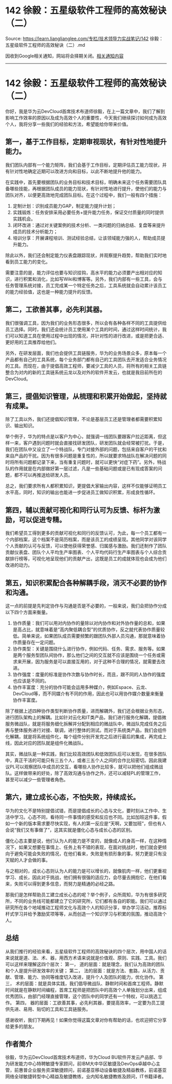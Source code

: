 # 142 徐毅：五星级软件工程师的高效秘诀（二） 

Source: https://learn.lianglianglee.com/专栏/技术领导力实战笔记/142 徐毅：五星级软件工程师的高效秘诀（二）.md

因收到Google相关通知，网站将会择期关闭。[相关通知内容](https://lumendatabase.org/notices/44265620)

---

# 142 徐毅：五星级软件工程师的高效秘诀（二）

你好，我是华为云DevCloud首席技术布道师徐毅，在上一篇文章中，我们了解到影响工作效率的原因以及成为高效个人的重要性，今天我们继续探讨如何成为高效个人，我将分享一些我们的经验和方法，希望能给你带来价值。

## 第一，基于工作目标，定期审视现状，有针对性地提升能力。

我们团队内部有一个能力矩阵，我们会基于工作目标，定期评估员工能力现状，并有针对性地确定近期可以改进方向和目标，以此不断地提升他的能力。

在实践中，首先要根据团队的业务目标和技术目标，明确未来这个任务需要团队具备哪些技能，再根据团队成员的能力现状，有针对性地进行提升，使他们的能力与团队对齐，以便更高效地完成团队目标。在这个过程中，我们一般有四个措施：

1. 定制计划：识别成员能力GAP，制定能力提升计划；
2. 实践锻炼：任务安排采用必要任务+提升能力任务，保证交付质量的同时提供实践机会。
3. 闭环改进：通过对关键案例的技术分析、一类问题的归纳总结、复盘等来提升成员的技术分析能力；
4. 培训分享：开展课程培训、测试经验总结，让该领域能力强的人，帮助成员提升能力。

除此以外，我们还会制定能力仪表盘跟踪现状，并观察提升趋势，帮助我们实时地看到员工能力的变化。

需要注意的是，能力评估也要与知识挂钩，高水平的能力必须要产出相对应的知识，进行积累和消化，比如写Wiki和博客等。另外，我们内部有一些工具，会与任务管理系统对接，员工完成某一个特定任务之后，工具系统就会自动累计该员工的能力经验值，这也是一种能力提升的反馈。

## 第二，工欲善其事，必先利其器。

我们很强调工具，因为我们的业务形态很多，所以会有各种各样不同的工具提供给员工选择。同时，我们还会统计员工使用某个工具的时间，通过这样时间统计，我们可以知道工具在使用过程中出现的情况，并针对性的进行改进，或是把更合适、更好用的工具推荐给他们。

另外，在研发层面，我们也会提供工具链服务，华为的业务场景众多，原本每一个产品都有自己的工具系统，每个业务部门都有自己的工具团队去开发适合业务情况的工具。而现在，由于提倡高效工程师，要减少工具的人员，将所有的相关工具链整合为对内的新的工具链系统云龙以及对外的软件开发云，也就是我目前所在的DevCloud。

## 第三，提倡知识管理，从梳理和积累开始做起，坚持就有成果。

除了工具以外，我们还提倡知识管理，不论是基层员工还是管理者都需要积累知识、输出知识。

举个例子，华为的特点是以客户为中心，就强调一线团队要跟客户拉近距离，但这样一来，客户遇到问题时就会直接找研发团队，研发团队就会经常被打扰。于是，我们在团队中又设立了一个特战队，专门对接外部的问题，包括来自客户的干扰和来自产品的干扰。因为有很多问题是重复性的，所以就要求特战队在解决问题的同时将所有问题都记录下来，当有重复问题时，就可以更快“对症下药”。另外，特战队的作用就是在内部做好第一层过滤，凡是一些基础问题或是已有现成答案的问题，都不可以再推送给研发人员。

总之，我们要求所有人都积累知识，更提倡大家输出内容，这样不仅能够证明员工水平高，同时，知识的输出也能进一步促进员工做知识积累，形成良性循环。

## 第四，辅以贡献可视化和同行认可为反馈、标杆为激励，可以促进专精。

我们希望员工得到更多的贡献可视化和同行的反馈认可，为此，每一个员工都有一个内部档案，这个档案不是简历档案，而是该员工的成绩呈现。其他同学对该同学个人贡献的认可与反馈，可以使他获得荣誉感、归属感与激励。我们还制作了团队贡献仪表盘、团队个人平均生产率图表、个人平均代码行生产率图表与个人综合贡献排行榜等，可视化地呈现他们的贡献产出，这既是员工的成就体现也会成为他们改进的动力。

## 第五，知识积累配合各种解耦手段，消灭不必要的协作和沟通。

这一点的前提是先判定协作与沟通是否是不必要的，一般来说，我们会把协作分成以下四个方面来衡量。

1. 协作质量：我们可以用对内协作的量除以对内协作和对外协作量的总和，如果是高占比，就意味着是“高内聚低耦合型”的优质协作，反之就代表协作质量较低。简单来说，如果团队成员需要频繁的跟团队外部人员沟通，那就意味着协作质量存在一定问题。
2. 协作类型：关键是围绕什么进行协作，例如代码、任务、需求、服务等。如果是两个服务型团队间协作，那么他们之间的交互就不应该是围绕一个任务或需求来开展，因为服务是可以直接互用的，对于这种不合理的情况，就需要去改进。
3. 协作强度：度量的标准是协作次数与协作时长，而且，跟不同的人协作的强度也应该是不同的。
4. 协作丰富度：充分的协作可能会运用多种媒介，例如Espace、云龙、DevCloud等，而不同媒介有不同的作用，因此也可以用协作媒介数量来衡量协作丰富度。

除了根据上述四种协作类型判断协作质量，进而解耦外，我们还会根据业务形态，进行团队架构上的解耦。比如针对云化和IT类产品，我们进行服务化解耦，提倡微服务微战队，就是将服务细化拆解并分配到相应的微战队中，微战队完成任务之后再与整体服务进行对接、联调，进行整体的测试。而对于系统类产品，我们会组件化解耦，就是将系统组件化，每个组件分别开发完之后进行最后的集成，再完成上线，因此对应的团队就是组件化微战队。

其实，微战队是一种实践，我们比较高效团队和低效团队后可以发现，在很多团队中，真正干活的可能只有三五个人，或者三五个人之间的合作比较密切。因此我建议PL可以观察团队中成员的交互，看哪些人协作比较多，就可以把他们组成微战队。这样做带来的好处，除了高效沟通与协作之外，还可以减轻PL的管理工作，甚至可以减少一些管理者角色。

## 第六，建立成长心态，不怕失败，持续成长。

华为的文化不是特别提倡试错，而是提倡成长的心态与文化，要时刻从工作中、生活中学习。心态不同，看待同一件事情的感受和反应也不同。比如加班这件事，假如一个新的版本需求要尽快实现，有人的第一反应是“天啊，又要加班”，但也有人会说“我们又有事做了”，这其实就是僵化心态与成长心态的区别。

僵化心态主要是说，他们认为人的能力是不变的，就像成人的身高一样，在这种情况下，如果又想要在事情上、任务上有不错的表现，在面对挑战时，他们就会更倾向于避免可能会失败的情况，在他们看来，失败是有损形象的事，努力更是只有没天赋的人才会做的事。

与之相对的，成长心态则认为人的能力是可以增长的，就像肌肉一样，他们更重视学习、成长，因此对于挑战，他们拥有很强的适应力，会尽量去拥抱它，在他们看来，失败可以得到更多信息，而努力是精通的必经之路。

那我们是怎样帮助员工建立成长心态的呢？举个例子，众所周知，华为有很多研究所，不同的业务线可能都建立了它的研究所，它们都有各自的职能。我们可以通过研究所在各个地域推动工程师文化与高效个人的知识分享，举办学习活动，推荐标杆式学习并给予激励奖项等等，从而创造一个知识学习与积累的氛围，推动高效个人。

## 总结

从我们推行的经验来看，五星级软件工程师的高效秘诀的四个层次，用中国人的话来说就是道、法、术、器，用西方术语来说就是价值观、原则、实践、工具。我们可以这样来理解这四个层次：
第一， 道的层面：就是理念，我们认为高效的团队和个人是提升研发效率的关键；
第二， 法的层面：就是方法、套路，从活力、贡献、管理、能力、协同等维度切入改进，提升个人及团队的能力，优化协作。
第三， 术的层面：就是具体实践，我们倡导微战队、静默时间和首席工程师。静默时间就是在静默时间编程，首席工程师是把团队中的高效个人单独划分出来，组成优秀团队，由部门经理直接管理，这个团队中的同学还有一个特权，可以挑选工作。
第四， 器的层面：工欲善其事，必先利其器，要提高效率，一定要为员工提供先进、易用、贴切的工具和工具链服务。

感谢收听，我们下期再见！如果你觉得这篇文章对你有帮助的话，也欢迎把它分享给更多的朋友。

## 作者简介

徐毅，华为云DevCloud首席技术布道师，华为Cloud BU软件开发云产品部、华为研发能力中心特聘敏捷专家顾问，前IBM大中华区敏捷及DevOps卓越中心主管，前惠普企业服务资深敏捷顾问，前诺基亚移动设备敏捷及精益教练，前诺基亚网络全球敏捷转型中心精益及敏捷教练，业内知名敏捷教练及顾问，IT书籍译者。